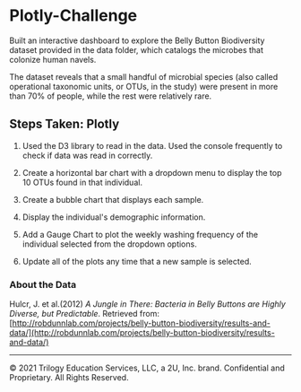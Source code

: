 # Plotly-Challenge

Built an interactive dashboard to explore the Belly Button Biodiversity dataset provided in the data folder, which catalogs the microbes that colonize human navels.

The dataset reveals that a small handful of microbial species (also called operational taxonomic units, or OTUs, in the study) were present in more than 70% of people, while the rest were relatively rare.

## Steps Taken: Plotly

1. Used the D3 library to read in the data. Used the console frequently to check if data was read in correctly.

2. Create a horizontal bar chart with a dropdown menu to display the top 10 OTUs found in that individual.

3. Create a bubble chart that displays each sample.

4. Display the individual's demographic information.

5. Add a Gauge Chart to plot the weekly washing frequency of the individual selected from the dropdown options.

6. Update all of the plots any time that a new sample is selected.

### About the Data

Hulcr, J. et al.(2012) _A Jungle in There: Bacteria in Belly Buttons are Highly Diverse, but Predictable_. Retrieved from: [http://robdunnlab.com/projects/belly-button-biodiversity/results-and-data/](http://robdunnlab.com/projects/belly-button-biodiversity/results-and-data/)

- - -

© 2021 Trilogy Education Services, LLC, a 2U, Inc. brand. Confidential and Proprietary. All Rights Reserved.
